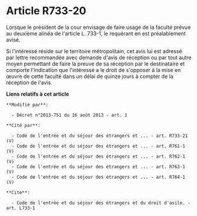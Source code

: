 # Article R733-20

Lorsque le président de la cour envisage de faire usage de la faculté prévue au deuxième alinéa de l'article L. 733-1, le
requérant en est préalablement avisé. 

Si l'intéressé réside sur le territoire métropolitain, cet avis lui est adressé par lettre recommandée avec demande d'avis de
réception ou par tout autre moyen permettant de faire la preuve de sa réception par le destinataire et comporte l'indication
que l'intéressé a le droit de s'opposer à la mise en œuvre de cette faculté dans un délai de quinze jours à compter de la
réception de l'avis.

**Liens relatifs à cet article**

	**Modifié par**:

	  - Décret n°2013-751 du 16 août 2013 - art. 1

	**Cité par**:

	  - Code de l'entrée et du séjour des étrangers et ... - art. R733-21 (V)
	  - Code de l'entrée et du séjour des étrangers et ... - art. R761-1 (V)
	  - Code de l'entrée et du séjour des étrangers et ... - art. R762-1 (V)
	  - Code de l'entrée et du séjour des étrangers et ... - art. R763-1 (V)
	  - Code de l'entrée et du séjour des étrangers et ... - art. R764-1 (V)

	**Cite**:

	  - Code de l'entrée et du séjour des étrangers et du droit d'asile. - art. L733-1
